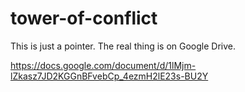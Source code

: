 # tower-of-conflict
This is just a pointer. The real thing is on Google Drive.

https://docs.google.com/document/d/1lMjm-lZkasz7JD2KGGnBFvebCp_4ezmH2lE23s-BU2Y
